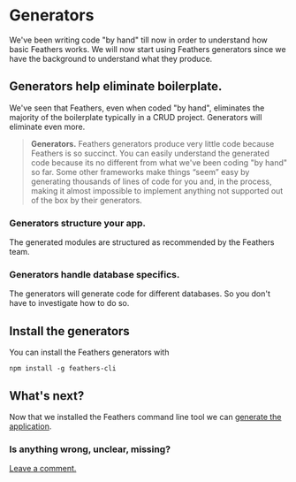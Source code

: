 # Generators

We've been writing code "by hand" till now in order to understand how basic Feathers works.
We will now start using Feathers generators since we have the background to understand what they produce.

## Generators help eliminate boilerplate.

We've seen that Feathers, even when coded "by hand",
eliminates the majority of the boilerplate typically in a CRUD project.
Generators will eliminate even more.

> **Generators.**
Feathers generators produce very little code because Feathers is so succinct.
You can easily understand the generated code because its no different from what we've been
coding "by hand" so far.
Some other frameworks make things “seem” easy by generating thousands of lines of code for you
and, in the process, making it almost impossible to implement anything not supported out of the box
by their generators.

### Generators structure your app.

The generated modules are structured as recommended by the Feathers team.

### Generators handle database specifics.

The generators will generate code for different databases.
So you don't have to investigate how to do so.

## Install the generators

You can install the Feathers generators with

`npm install -g feathers-cli`

## What's next?

Now that we installed the Feathers command line tool we can [generate the application](./gen-app.md).

### Is anything wrong, unclear, missing?

[Leave a comment.](https://github.com/feathersjs/feathers-docs/issues/new?title=Comment:Step-Generators-Readme&body=Comment:Step-Generators-Readme)
